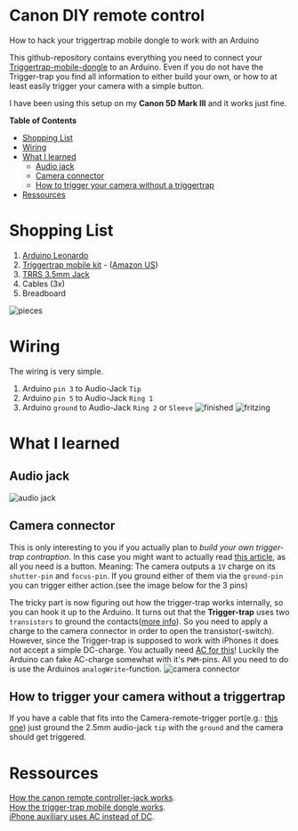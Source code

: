 Canon DIY remote control
========================

How to hack your triggertrap mobile dongle to work with an Arduino

This github-repository contains everything you need to connect your [Triggertrap-mobile-dongle](http://triggertrap.com/products/triggertrap-mobile-kits/for-canon/) to an Arduino. Even if you do not have the Trigger-trap you find all information to either build your own, or how to at least easily trigger your camera with a simple button.

I have been using this setup on my **Canon 5D Mark III** and it works just fine.

**Table of Contents**  
* [Shopping List](#shopping-list)  
* [Wiring](#wiring)  
* [What I learned](#what-i-learned)  
    - [Audio jack](#audio-jack)  
    - [Camera connector](#camera-connector)  
    - [How to trigger your camera without a triggertrap](#how-to-trigger-your-camera-without-a-triggertrap)  
* [Ressources](#ressources)  

# Shopping List
1. [Arduino Leonardo](http://arduino.cc/en/Main/arduinoBoardLeonardo)
2. [Triggertrap mobile kit](http://shop.triggertrap.com/search?type=product&q=MD3-N3) - ([Amazon US](http://www.amazon.com/Triggertrap-Smartphone-Camera-Remote-Cameras/dp/B00M8KQ4ZK/ref=sr_1_3?ie=UTF8&qid=1414906202&sr=8-3&keywords=triggertrap))
3. [TRRS 3.5mm Jack](https://www.sparkfun.com/products/11570)
4. Cables (3x)
5. Breadboard

![pieces](https://farm4.staticflickr.com/3945/15687283145_9763dbf8dc.jpg)

# Wiring
The wiring is very simple.
1. Arduino `pin 3` to Audio-Jack `Tip`
2. Arduino `pin 5` to Audio-Jack `Ring 1`
3. Arduino `ground` to Audio-Jack `Ring 2` or `Sleeve`
![finished](https://farm6.staticflickr.com/5610/15687283555_2f5158cf27.jpg)
![fritzing](https://farm4.staticflickr.com/3956/15502802950_0575e0100b.jpg)

# What I learned
## Audio jack
![audio jack](https://farm8.staticflickr.com/7487/15502195228_9eeb286921.jpg)
## Camera connector
This is only interesting to you if you actually plan to *build your own trigger-trap contraption*. In this case you might want to actually read [this article](http://www.doc-diy.net/photo/eos_wired_remote/), as all you need is a button. Meaning: The camera outputs a `1V` charge on its `shutter-pin` and `focus-pin`. If you ground either of them via the `ground-pin` you can trigger either action.(see the image below for the 3 pins)

The tricky part is now figuring out how the trigger-trap works internally, so you can hook it up to the Arduino. It turns out that the **Trigger-trap** uses two `transistors` to ground the contacts([more info](http://www.diyphotography.net/building-diy-trigger-trap/)). So you need to apply a charge to the 
camera connector in order to open the transistor(-switch). However, since the Trigger-trap is supposed to work with iPhones it does not accept a simple DC-charge. You actually need [AC for this](http://electronics.stackexchange.com/a/28520)! Luckily the Arduino can fake AC-charge somewhat with it's `PWM`-pins. All you need to do is use the Arduinos `analogWrite`-function.
![camera connector](https://farm6.staticflickr.com/5599/15501704399_a81d325ca1.jpg)

## How to trigger your camera without a triggertrap
If you have a cable that fits into the Camera-remote-trigger port(e.g.: [this one](http://www.amazon.com/Camera-Remote-Control-Shutter-Release/dp/B00EZJ33TC/ref=sr_1_2?ie=UTF8&qid=1414905226&sr=8-2&keywords=canon+remote+cable)) just ground the 2.5mm audio-jack `tip` with the `ground` and the camera should get triggered.


# Ressources
[How the canon remote controller-jack works](http://www.doc-diy.net/photo/eos_wired_remote/).  
[How the trigger-trap mobile dongle works](http://www.diyphotography.net/building-diy-trigger-trap/).  
[iPhone auxiliary uses AC instead of DC](http://electronics.stackexchange.com/a/28520).
